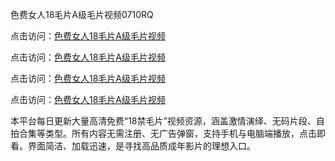 色费女人18毛片A级毛片视频0710RQ

点击访问：<a href="https://heiliaozj3tjd.pages.dev">色费女人18毛片A级毛片视频</a> 

点击访问：<a href="https://heiliaozj3tjd.pages.dev">色费女人18毛片A级毛片视频</a> 

点击访问：<a href="https://heiliaozj3tjd.pages.dev">色费女人18毛片A级毛片视频</a> 

点击访问：<a href="https://heiliaozj3tjd.pages.dev">色费女人18毛片A级毛片视频</a>

本平台每日更新大量高清免费“18禁毛片”视频资源，涵盖激情演绎、无码片段、自拍合集等类型。所有内容无需注册、无广告弹窗，支持手机与电脑端播放，点击即看。界面简洁、加载迅速，是寻找高品质成年影片的理想入口。

<span style="display:none;">[Canonical link](https://github.com/Y20250710/So6）</span>

